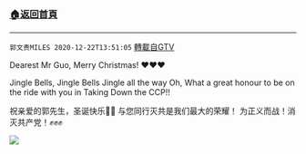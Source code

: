 ﻿###  [:house:返回首頁](https://github.com/ourhimalayas/txt)
---

`郭文贵MILES 2020-12-22T13:51:05` [轉載自GTV](https://gtv.org/web/#/UserInfo/5e596957357cc612d35a8044)

Dearest Mr Guo, Merry Christmas! ❤️❤️❤️

Jingle Bells, Jingle Bells 
Jingle all the way 
Oh, What a great honour to be on the ride with you in Taking Down the CCP!! 

祝亲爱的郭先生，圣诞快乐🎅🏼
与您同行灭共是我们最大的荣耀！
为正义而战！消灭共产党！✊✊✊

[![](https://filegroup.gtv.org/cdn-cgi/image/width=600/https://filegroup.gtv.org/group5/web/20201222/13/51/0/b72f4deef4f3f9dd48e4bbe759aa89ee.jpg)](https://filegroup.gtv.org/group5/web/20201222/13/50/0/c56aeb38a0762593ba394c48ef66c9bb.mp4)